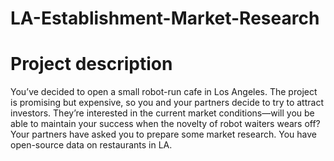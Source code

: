 # LA-Establishment-Market-Research
# Project description

You’ve decided to open a small robot-run cafe in Los Angeles. The project is promising but expensive, so you and your partners decide to try to attract investors. They’re interested in the current market conditions—will you be able to maintain your success when the novelty of robot waiters wears off?
Your partners have asked you to prepare some market research. You have open-source data on restaurants in LA.
